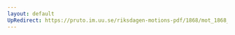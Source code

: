 ```yaml
---
layout: default
UpRedirect: https://pruto.im.uu.se/riksdagen-motions-pdf/1868/mot_1868__ak__13/mot_1868__ak__13-001.pdf
---
```

